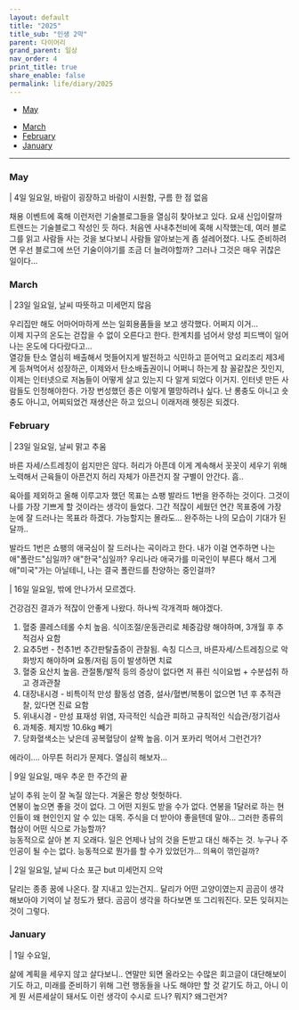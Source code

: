 ```yaml
---
layout: default
title: "2025"
title_sub: "인생 2막"
parent: 다이어리
grand_parent: 일상
nav_order: 4
print_title: true
share_enable: false
permalink: life/diary/2025
---
```


<style>
code {
  white-space : pre-wrap
}
</style>

<!-- - [December](#december) -->
<!-- - [November](#november) -->
<!-- - [October](#october) -->
<!-- - [September](#september) -->
<!-- - [August](#August) -->
<!-- - [July](#july) -->
<!-- - [June](#june) -->
- [May](#may)
<!-- - [April](#april) -->
- [March](#march)
- [February](#february)
- [January](#january)
  
---
### May
  
| 4일 일요일, 바람이 굉장하고 바람이 시원함, 구름 한 점 없음  
  
채용 이벤트에 혹해 이런저런 기술블로그들을 열심히 찾아보고 있다. 요새 신입이랄까 트렌드는 기술블로그 작성인 듯 하다. 처음엔 사내추천비에 혹해 시작했는데, 여러 블로그를 읽고 사람들 사는 것을 보다보니 사람들 알아보는게 좀 설레어졌다. 나도 준비하려면 우선 블로그에 쓰던 기술이야기를 조금 더 늘려야할까? 그러나 그것은 매우 귀찮은 일이다...  
  
### March  
  
| 23일 일요일, 날씨 따뜻하고 미세먼지 많음  
  
우리집만 해도 어마어마하게 쓰는 일회용품들을 보고 생각했다. 어쩌지 이거...  
이제 지구의 온도는 걷잡을 수 없이 오른다고 한다. 한계치를 넘어서 양성 피드백이 일어나는 온도에 다다랐다고...  
열강들 탄소 열심히 배출해서 멋들어지게 발전하고 식민하고 뜯어먹고 요리조리 제3세계 등쳐먹어서 성장하곤, 이제와서 탄소배출권이니 어쩌니 하는게 참 꼴같잖은 짓인지, 이제는 인터넷으로 저놈들이 어떻게 살고 있는지 다 알게 되었다 이거지. 인터넷 만든 사람들도 인정해야한다. 가장 번성했던 종은 이렇게 멸망하려나 싶다. 난 롱충도 아니고 숏충도 아니고, 어찌되었건 재생산은 하고 있으니 이래저래 헷징은 되겠다.    

### February

| 23일 일요일, 날씨 맑고 추움

바른 자세/스트레칭이 쉽지만은 않다. 허리가 아픈데 이게 계속해서 꼿꼿이 세우기 위해 노력해서 근육들이 아픈건지 허리 자체가 아픈건지 잘 구별이 안간다. 흠..  
  
육아를 제외하고 올해 이루고자 했던 목표는 쇼팽 발라드 1번을 완주하는 것이다. 그것이 나를 가장 기쁘게 할 것이라는 생각이 들었다. 그간 적잖이 세웠던 연간 목표중에 가장 눈에 잘 드러나는 목표라 하겠다. 가능할지는 몰라도... 완주하는 나의 모습이 기대가 된달까..    
  
발라드 1번은 쇼팽의 애국심이 잘 드러나는 곡이라고 한다. 내가 이걸 연주하면 나는 애"폴란드"심일까? 애"한국"심일까? 우리나라 애국가를 미국인이 부른다 해서 그게 애"미국"가는 아닐테니, 나는 결국 폴란드를 찬양하는 중인걸까?  
  
| 16일 일요일, 밖에 안나가서 모르겠다.  
  
건강검진 결과가 적잖이 안좋게 나왔다. 하나씩 각개격파 해야겠다.  
  
1. 혈중 콜레스테롤 수치 높음. 식이조절/운동관리로 체중감량 해야하며, 3개월 후 추적검사 요함  
2. 요추5번 - 천추1번 추간판탈출증이 관찰됨. 속칭 디스크, 바른자세/스트레칭으로 악화방지 해야하며 요통/저림 등이 발생하면 치료  
3. 혈중 요산치 높음. 관절통/발적 등의 증상이 없다면 저 퓨린 식이요법 + 수분섭취 하고 경과관찰  
4. 대장내시경 - 비특이적 만성 활동성 염증, 설사/혈변/복통이 없으면 1년 후 추적관찰, 있다면 진료 요함  
5. 위내시경 - 만성 표재성 위염, 자극적인 식습관 피하고 규칙적인 식습관/정기검사  
6. 과체중. 체지방 10.6kg 빼기  
7. 당화혈색소는 낮은데 공복혈당이 살짝 높음. 이거 포카리 먹어서 그런건가?  
  
에라이.... 아무튼 허리가 문제다. 열심히 해보자... 

| 9일 일요일, 매우 추운 한 주간의 끝

날이 추워 눈이 잘 녹질 않는다. 겨울은 항상 헛헛하다.  
연봉이 높으면 좋을 것이 없다. 그 어떤 지원도 받을 수가 없다. 연봉을 1달러로 하는 현인들이 왜 현인인지 알 수 있는 대목. 주식을 더 받아야 좋을텐데 말야...  그러한 종류의 협상이 어떤 식으로 가능할까?  
능동적으로 살아 본 지 오래다. 일은 언제나 남의 것을 돈받고 대신 해주는 것. 누구나 주인공이 될 수는 없다. 능동적으로 뭔가를 할 수가 있었던가... 의욕이 꺾인걸까?  
  
| 2일 일요일, 날씨 다소 포근 but 미세먼지 으악  
  
달리는 종종 꿈에 나온다. 잘 지내고 있는건지.. 달리가 어떤 고양이였는지 곰곰이 생각해보아야 기억이 날 정도가 됐다. 곰곰이 생각을 하다보면 또 그리워진다. 모든 잊혀지는 것이 그렇다.  
  

### January

| 1일 수요일, 

삶에 계획을 세우지 않고 살다보니.. 연말만 되면 올라오는 수많은 회고글이 대단해보이기도 하고, 미래를 준비하기 위해 그런 행동들을 나도 해야만 할 것 같기도 하고, 아니 이게 뭔 서른세살이 돼서도 이런 생각이 수시로 드나? 뭐지? 왜그런겨?  
  